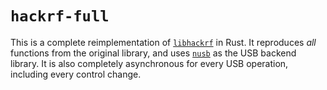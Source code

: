 # `hackrf-full`

This is a complete reimplementation of [`libhackrf`][gsg-hackrf] in Rust. It 
reproduces *all* functions from the original library, and uses [`nusb`][nusb] as 
the USB backend library. It is also completely asynchronous for every USB 
operation, including every control change.

[gsg-hackrf]: https://github.com/greatscottgadgets/hackrf
[nusb]: https://crates.io/crates/nusb

